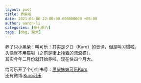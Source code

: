 ```yaml
---
layout: post
title: 养柴啦
date: 2021-04-06 22:00:00.000000000 +08:00
author: aaron-li
categories: [杂七杂八]
tags: [dog, 柴犬] 
---
```


养了只小黑柴！叫可乐！其实是クロ（Kuro）的音译，但是叫习惯啦。  
头像就不用猫啦（之前是街上拎着的流浪猫）。  
其实今年二月份就开始养啦。现在快四个月大。  

给可乐开了个小红书号：[黑柴妹妹可乐Kuro](https://www.xiaohongshu.com/user/profile/602733800000000001000d1c?xhsshare=CopyLink&appuid=602764d30000000001007fe6&apptime=1617761201)  
还有微博:[Kuro可乐](https://weibo.com/u/7564349186)  
